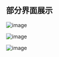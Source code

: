 
## 部分界面展示
![image](https://github.com/WordTree/WordTree-Web/assets/66411125/ce802bb0-785c-400e-a57b-14d19fe08cd2)


![image](https://github.com/WordTree/WordTree-Web/assets/66411125/c37822b8-0c10-484d-8839-ce2dd82313b1)


![image](https://github.com/WordTree/WordTree-Web/assets/66411125/e550a7ec-9fb2-4f3d-936a-40aa627f90ff)
